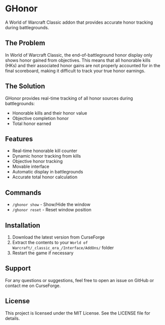 # GHonor

A World of Warcraft Classic addon that provides accurate honor tracking during battlegrounds.

## The Problem

In World of Warcraft Classic, the end-of-battleground honor display only shows honor gained from objectives. This means that all honorable kills (HKs) and their associated honor gains are not properly accounted for in the final scoreboard, making it difficult to track your true honor earnings.

## The Solution

GHonor provides real-time tracking of all honor sources during battlegrounds:
- Honorable kills and their honor value
- Objective completion honor
- Total honor earned

## Features

- Real-time honorable kill counter
- Dynamic honor tracking from kills
- Objective honor tracking
- Movable interface
- Automatic display in battlegrounds
- Accurate total honor calculation

## Commands

- `/ghonor show` - Show/Hide the window
- `/ghonor reset` - Reset window position

## Installation

1. Download the latest version from CurseForge
2. Extract the contents to your `World of Warcraft/_classic_era_/Interface/AddOns/` folder
3. Restart the game if necessary

## Support

For any questions or suggestions, feel free to open an issue on GitHub or contact me on CurseForge.

## License

This project is licensed under the MIT License. See the LICENSE file for details.